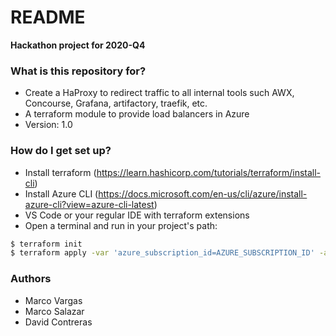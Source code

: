 # README #

**Hackathon project for 2020-Q4**

### What is this repository for? ###

* Create a HaProxy to redirect traffic to all internal tools such AWX, Concourse, Grafana, artifactory, traefik, etc. 
* A terraform module to provide load balancers in Azure
* Version: 1.0

### How do I get set up? ###

* Install terraform (https://learn.hashicorp.com/tutorials/terraform/install-cli)
* Install Azure CLI (https://docs.microsoft.com/en-us/cli/azure/install-azure-cli?view=azure-cli-latest)
* VS Code or your regular IDE with terraform extensions
* Open a terminal and run in your project's path:
```sh
$ terraform init
$ terraform apply -var 'azure_subscription_id=AZURE_SUBSCRIPTION_ID' -auto-approve
```

### Authors ###

* Marco Vargas
* Marco Salazar
* David Contreras